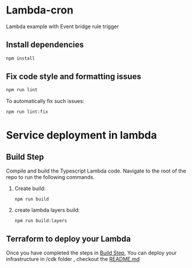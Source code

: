 # Lambda-cron

Lambda example with Event bridge rule trigger

## Install dependencies

```sh
npm install
```

## Fix code style and formatting issues

```sh
npm run lint
```

To automatically fix such issues:

```sh
npm run lint:fix
```

# Service deployment in lambda

## <a id="build_step"></a> Build Step

Compile and build the Typescript Lambda code. Navigate to the root of the repo to run the following commands.

1. Create build:
   ```shell
   npm run build
   ```
2. create lambda layers build:
   ```shell
   npm run build:layers
   ```

## Terraform to deploy your Lambda

Once you have completed the steps in [Build Step](#build_step), You can deploy your infrastructure in /cdk folder , checkout the [README.md](https://github.com/sourcefuse/arc-lambda/blob/main/lambda-cron/cdk/README.md)
